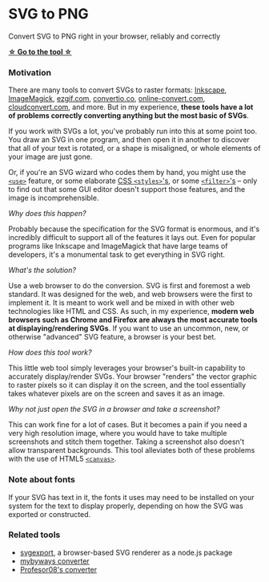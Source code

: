 # SVG to PNG

Convert SVG to PNG right in your browser, reliably and correctly

[**☆ Go to the tool ☆**](https://vincerubinetti.github.io/svg-to-png/)

### Motivation

There are many tools to convert SVGs to raster formats:
[Inkscape](https://inkscape.org/),
[ImageMagick](https://imagemagick.org/),
[ezgif.com](https://ezgif.com/svg-to-png/),
[convertio.co](https://convertio.co/svg-png/),
[online-convert.com](https://image.online-convert.com/convert/svg-to-png),
[cloudconvert.com](https://cloudconvert.com/svg-to-png), and more.
But in my experience, **these tools have a lot of problems correctly converting anything but the most basic of SVGs**.

If you work with SVGs a lot, you've probably run into this at some point too.
You draw an SVG in one program, and then open it in another to discover that all of your text is rotated, or a shape is misaligned, or whole elements of your image are just gone.

Or, if you're an SVG wizard who codes them by hand, you might use the [`<use>`](https://developer.mozilla.org/en-US/docs/Web/SVG/Element/use) feature, or some elaborate [CSS `<styles>`'s](https://developer.mozilla.org/en-US/docs/Web/SVG/Tutorial/SVG_and_CSS), or some [`<filter>`'s](https://developer.mozilla.org/en-US/docs/Web/SVG/Element/filter) – only to find out that some GUI editor doesn't support those features, and the image is incomprehensible.

*Why does this happen?*

Probably because the specification for the SVG format is enormous, and it's incredibly difficult to support all of the features it lays out.
Even for popular programs like Inkscape and ImageMagick that have large teams of developers, it's a monumental task to get everything in SVG right.

*What's the solution?*

Use a web browser to do the conversion.
SVG is first and foremost a web standard.
It was designed for the web, and web browsers were the first to implement it.
It is meant to work well and be mixed in with other web technologies like HTML and CSS.
As such, in my experience, **modern web browsers such as Chrome and Firefox are always the most accurate tools at displaying/rendering SVGs**.
If you want to use an uncommon, new, or otherwise "advanced" SVG feature, a browser is your best bet.

*How does this tool work?*

This little web tool simply leverages your browser's built-in capability to accurately display/render SVGs.
Your browser "renders" the vector graphic to raster pixels so it can display it on the screen, and the tool essentially takes whatever pixels are on the screen and saves it as an image.

*Why not just open the SVG in a browser and take a screenshot?*

This can work fine for a lot of cases.
But it becomes a pain if you need a very high resolution image, where you would have to take multiple screenshots and stitch them together.
Taking a screenshot also doesn't allow transparent backgrounds.
This tool alleviates both of these problems with the use of HTML5 [`<canvas>`](https://developer.mozilla.org/en-US/docs/Web/API/Canvas_API).

### Note about fonts

If your SVG has text in it, the fonts it uses may need to be installed on your system for the text to display properly, depending on how the SVG was exported or constructed.

### Related tools

- [svgexport](https://github.com/shakiba/svgexport), a browser-based SVG renderer as a node.js package
- [mybyways converter](https://mybyways.com/blog/convert-svg-to-png-using-your-browser)
- [Profesor08's converter](https://github.com/Profesor08/SVG-to-PNG)
